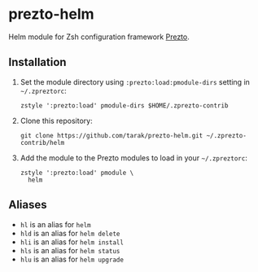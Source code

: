 # prezto-helm

Helm module for Zsh configuration framework [Prezto](https://github.com/sorin-ionescu/prezto).

## Installation

1. Set the module directory using `:prezto:load:pmodule-dirs` setting in `~/.zpreztorc`:
    ```
    zstyle ':prezto:load' pmodule-dirs $HOME/.zprezto-contrib
    ```

2. Clone this repository:
    ```
    git clone https://github.com/tarak/prezto-helm.git ~/.zprezto-contrib/helm
    ```

3. Add the module to the Prezto modules to load in your `~/.zpreztorc`:
    ```
    zstyle ':prezto:load' pmodule \
      helm
    ```

## Aliases

- `hl` is an alias for `helm`
- `hld` is an alias for `helm delete`
- `hli` is an alias for `helm install`
- `hls` is an alias for `helm status`
- `hlu` is an alias for `helm upgrade`
